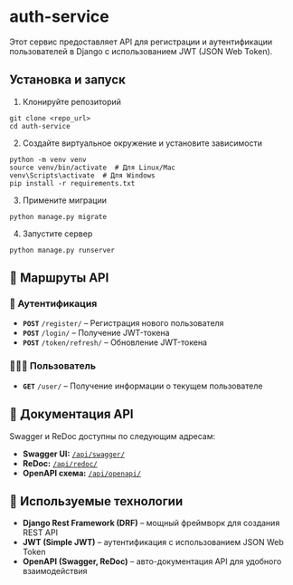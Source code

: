 # auth-service
Этот сервис предоставляет API для регистрации и аутентификации пользователей в Django с использованием JWT (JSON Web Token).

## Установка и запуск
1. Клонируйте репозиторий

```
git clone <repo_url>
cd auth-service
```
2. Создайте виртуальное окружение и установите зависимости

```
python -m venv venv
source venv/bin/activate  # Для Linux/Mac
venv\Scripts\activate  # Для Windows
pip install -r requirements.txt
```
3. Примените миграции
```
python manage.py migrate
```

4. Запустите сервер
```
python manage.py runserver
```

## 📌 Маршруты API  

### 🔑 Аутентификация  
- **`POST`** `/register/` – Регистрация нового пользователя  
- **`POST`** `/login/` – Получение JWT-токена  
- **`POST`** `/token/refresh/` – Обновление JWT-токена  

### 🧍🏼‍♀️ Пользователь  
- **`GET`** `/user/` – Получение информации о текущем пользователе  


## 📄 Документация API

Swagger и ReDoc доступны по следующим адресам:  

- **Swagger UI:** [`/api/swagger/`](http://localhost:8000/api/swagger/)  
- **ReDoc:** [`/api/redoc/`](http://localhost:8000/api/redoc/)  
- **OpenAPI схема:** [`/api/openapi/`](http://localhost:8000/api/openapi/)  


## 🚀 Используемые технологии

- **Django Rest Framework (DRF)** – мощный фреймворк для создания REST API  
- **JWT (Simple JWT)** – аутентификация с использованием JSON Web Token  
- **OpenAPI (Swagger, ReDoc)** – авто-документация API для удобного взаимодействия  
